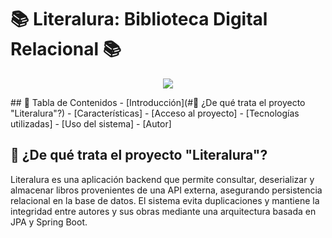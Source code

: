 <h1>📚 Literalura: Biblioteca Digital Relacional 📚</h1>

<p align="center">
  <img src="https://img.shields.io/badge/ESTADO-En%20progreso-yellow">
</p>
## 📖 Tabla de Contenidos
- [Introducción](#📌 ¿De qué trata el proyecto "Literalura"?)
- [Características]
- [Acceso al proyecto]
- [Tecnologías utilizadas]
- [Uso del sistema]
- [Autor]

<h2>📌 ¿De qué trata el proyecto "Literalura"?</h2
<p>
  Literalura es una aplicación backend que permite consultar, deserializar y almacenar libros provenientes de una API externa, asegurando persistencia relacional en la base de datos. El sistema evita duplicaciones y mantiene la integridad entre autores y sus obras mediante una arquitectura basada en JPA y Spring Boot.
</p>
